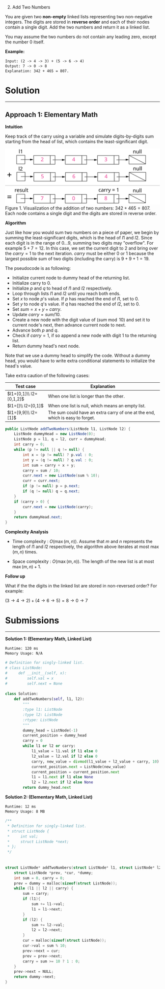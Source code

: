 2. Add Two Numbers

You are given two **non-empty** linked lists representing two non-negative integers. The digits are stored in **reverse order** and each of their nodes contain a single digit. Add the two numbers and return it as a linked list.

You may assume the two numbers do not contain any leading zero, except the number 0 itself.

**Example:**

```
Input: (2 -> 4 -> 3) + (5 -> 6 -> 4)
Output: 7 -> 0 -> 8
Explanation: 342 + 465 = 807.
```

# Solution
---
## Approach 1: Elementary Math
**Intuition**

Keep track of the carry using a variable and simulate digits-by-digits sum starting from the head of list, which contains the least-significant digit.

![2_add_two_numbers](img/2_add_two_numbers.svg)
Figure 1. Visualization of the addition of two numbers: $342 + 465 = 807$.
Each node contains a single digit and the digits are stored in reverse order.

**Algorithm**

Just like how you would sum two numbers on a piece of paper, we begin by summing the least-significant digits, which is the head of $l1$ and $l2$. Since each digit is in the range of $0 \ldots 9$, summing two digits may "overflow". For example $5 + 7 = 12$. In this case, we set the current digit to $2$ and bring over the $carry = 1$ to the next iteration. $carry$ must be either $0$ or $1$ because the largest possible sum of two digits (including the carry) is $9 + 9 + 1 = 19$.

The pseudocode is as following:

* Initialize current node to dummy head of the returning list.
* Initialize carry to $0$.
* Initialize $p$ and $q$ to head of $l1$ and $l2$ respectively.
* Loop through lists $l1$ and $l2$ until you reach both ends.
* Set $x$ to node $p$'s value. If $p$ has reached the end of $l1$, set to $0$.
* Set $y$ to node $q$'s value. If $q$ has reached the end of $l2$, set to $0$.
* Set $sum = x + y + carry$.
* Update $carry = sum / 10$.
* Create a new node with the digit value of $(sum \bmod 10)$ and set it to current node's next, then advance current node to next.
* Advance both $p$ and $q$.
* Check if $carry = 1$, if so append a new node with digit $1$ to the returning list.
* Return dummy head's next node.

Note that we use a dummy head to simplify the code. Without a dummy head, you would have to write extra conditional statements to initialize the head's value.

Take extra caution of the following cases:

| Test case                 | Explanation |
|---------------------------|-------------|
| $l1=[0,1]\\ l2=[0,1,2]$   | When one list is longer than the other. |
| $l1=[]\\ l2=[0,1]$        | When one list is null, which means an empty list. |
| $l1=[9,9]\\ l2=[1]$       | The sum could have an extra carry of one at the end, which is easy to forget. |

```java
public ListNode addTwoNumbers(ListNode l1, ListNode l2) {
    ListNode dummyHead = new ListNode(0);
    ListNode p = l1, q = l2, curr = dummyHead;
    int carry = 0;
    while (p != null || q != null) {
        int x = (p != null) ? p.val : 0;
        int y = (q != null) ? q.val : 0;
        int sum = carry + x + y;
        carry = sum / 10;
        curr.next = new ListNode(sum % 10);
        curr = curr.next;
        if (p != null) p = p.next;
        if (q != null) q = q.next;
    }
    if (carry > 0) {
        curr.next = new ListNode(carry);
    }
    return dummyHead.next;
}
```

**Complexity Analysis**

* Time complexity : $O(\max(m, n))$. Assume that $m$ and $n$ represents the length of $l1$ and $l2$ respectively, the algorithm above iterates at most $\max(m, n)$ times.

* Space complexity : $O(\max(m, n))$. The length of the new list is at most $\max(m,n) + 1$.

**Follow up**

What if the the digits in the linked list are stored in non-reversed order? For example:

$(3 \to 4 \to 2) + (4 \to 6 \to 5) = 8 \to 0 \to 7$

# Submissions
---
**Solution 1: (Elementary Math, Linked List)**
```
Runtime: 120 ms
Memory Usage: N/A
```
```python
# Definition for singly-linked list.
# class ListNode:
#     def __init__(self, x):
#         self.val = x
#         self.next = None

class Solution:
    def addTwoNumbers(self, l1, l2):
        """
        :type l1: ListNode
        :type l2: ListNode
        :rtype: ListNode
        """
        dummy_head = ListNode(-1)
        current_position = dummy_head
        carry = 0
        while l1 or l2 or carry:
            l1_value = l1.val if l1 else 0
            l2_value = l2.val if l2 else 0
            carry, new_value = divmod(l1_value + l2_value + carry, 10)
            current_position.next = ListNode(new_value)
            current_position = current_position.next
            l1 = l1.next if l1 else None
            l2 = l2.next if l2 else None
        return dummy_head.next
```

**Solution 2: (Elementary Math, Linked List)**
```
Runtime: 12 ms
Memory Usage: 8 MB
```
```c
/**
 * Definition for singly-linked list.
 * struct ListNode {
 *     int val;
 *     struct ListNode *next;
 * };
 */


struct ListNode* addTwoNumbers(struct ListNode* l1, struct ListNode* l2){
    struct ListNode *prev, *cur, *dummy;
    int sum = 0, carry = 0;
    prev = dummy = malloc(sizeof(struct ListNode));
    while (l1 || l2 || carry) {
        sum = carry;
        if (l1){
            sum += l1->val;
            l1 = l1->next;
        }
        if (l2) {
            sum += l2->val;
            l2 = l2->next;
        }
        cur = malloc(sizeof(struct ListNode));
        cur->val = sum % 10;
        prev->next = cur;
        prev = prev->next;
        carry = sum >= 10 ? 1 : 0;
    }
    prev->next = NULL;
    return dummy->next;
}
```
